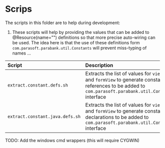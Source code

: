 # Scrips
The scripts in this folder are to help during development:

1. These scripts will help by providing the values that can be added to @Resource(name="") definitions so that more precise auto-wiring can be used.  The idea here is that the use of these definitions form  `com.parasoft.parabank.util.Constants` will prevent miss-typing of names ...   

Script | Description
:--- |:---
`extract.constant.defs.sh` | Extracts the list of values for `viewName` and `formView` to generate constant references to be added to `com.parasoft.parabank.util.Constants` interface
`extract.constant.java.defs.sh` | Extracts the list of values for `viewName` and `formView` to generate constant declarations to be added to `com.parasoft.parabank.util.Constants` interface

TODO: Add the windows cmd wrappers (this will require CYGWIN)